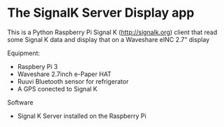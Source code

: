 # The SignalK Server Display app
This is a Python Raspberry Pi Signal K (http://signalk.org) client that read some Signal K data and display that on a Waveshare eINC 2.7" display

Equipment:
- Raspbery Pi 3
- Waveshare 2.7inch e-Paper HAT
- Ruuvi Bluetooth sensor for refrigerator
- A GPS conected to Signal K

Software
- Signal K Server installed on the Raspberry Pi

